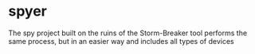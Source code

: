 # spyer
The spy project built on the ruins of the Storm-Breaker tool performs the same process, but in an easier way and includes all types of devices
